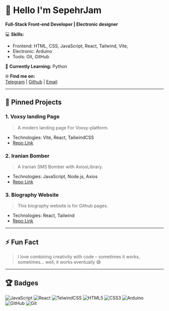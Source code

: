# 👋 Hello I'm SepehrJam
**Full-Stack Front-end Developer | Electronic designer**

💻 **Skills:**  
- Frontend: HTML, CSS, JavaScript, React, Tailwind, Vite,
- Electronic: Arduino
- Tools: Git, GitHub

🌱 **Currently Learning:** Python

🌐 **Find me on:**  
[Telegram](https://t.me/SepehrGJM) | 
[Github](https://github.com/SepehrJam) |
[Email](mailto:sghafarian674@gmail.com)

---

## 🚀 Pinned Projects

### 1. **Voxsy landing Page**
> A modern landing page For Voxsy-platform.
- Technologies: Vite, React, TailwindCSS
- [Repo Link](https://github.com/SepehrJam/Voxsy-Landing)

### 2. **Iranian Bomber**
> A Iranian SMS Bomber with AxiosLibrary.
- Technologies: JavaScript, Node.js, Axios
- [Repo Link](https://github.com/SepehrJam/IranianBomber)

### 3. **Biography Website**
> This biography website is for Github pages.
- Technologies: React, Tailwind
- [Repo Link](https://github.com/SepehrJam/SepehrJam.github.io)

---

## ⚡ Fun Fact
> I love combining creativity with code – sometimes it works, sometimes… well, it works eventually 😅

---

## 🏆 Badges
![JavaScript](https://img.shields.io/badge/-JavaScript-F7DF1E?style=flat-square&logo=javascript&logoColor=black)
![React](https://img.shields.io/badge/-React-61DAFB?style=flat-square&logo=react&logoColor=black)
![TelwindCSS](https://img.shields.io/badge/-TailwindCSS-4dc0b5?style=flat-square&logo=tailwindcss&logoColor=white)
![HTML5](https://img.shields.io/badge/-HTML5-E34F26?style=flat-square&logo=html5&logoColor=white)
![CSS3](https://img.shields.io/badge/-CSS3-1572B6?style=flat-square&logo=css&logoColor=white)
![Arduino](https://img.shields.io/badge/-Arduino-008184?style=flat-square&logo=Arduino&logoColor=white)
![GitHub](https://img.shields.io/badge/-GitHub-181717?style=flat-square&logo=github&logoColor=white)
![Git](https://img.shields.io/badge/-Git-f34f29?style=flat-square&logo=Git&logoColor=white)
